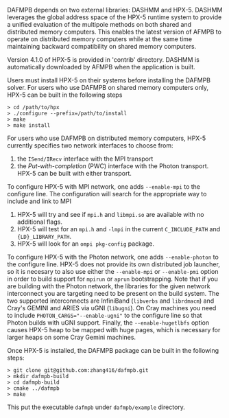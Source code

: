DAFMPB depends on two external libraries: DASHMM and HPX-5. DASHMM leverages 
the global address space of the HPX-5 runtime system to provide a unified
evaluation of the multipole methods on both shared and distributed memory computers. 
This enables the latest version of AFMPB to operate on distributed memory 
computers while at the same time maintaining backward compatibility on shared
memory computers. 

Version 4.1.0 of HPX-5 is provided in 'contrib' directory. DASHMM is 
automatically downloaded by AFMPB when the application is built. 

Users must install HPX-5 on their systems before installing the DAFMPB solver. For users
who use DAFMPB on shared memory computers only, HPX-5 can be built in the following
steps 
```
> cd /path/to/hpx
> ./configure --prefix=/path/to/install
> make
> make install
```
For users who use DAFMPB on distributed memory computers, HPX-5 currently specifies two 
network interfaces to choose from: 
1. the `ISend/IRecv` interface with the MPI transport
2. the _Put-with-completion_ (PWC) interface with the Photon transport. 
HPX-5 can be built with either transport. 

To configure HPX-5 with MPI network, one adds `--enable-mpi` to the configure line. 
The configuration will search for the appropriate way to include and link to MPI 
1. HPX-5 will try and see if `mpi.h` and `libmpi.so` are available with no additional flags. 
2. HPX-5 will test for an `mpi.h` and `-lmpi` in the current `C_INCLUDE_PATH` and `{LD}_LIBRARY_PATH`. 
3. HPX-5 will look for an `ompi pkg-config` package. 

To configure HPX-5 with the Photon network, one adds `--enable-photon` to the 
configure line. HPX-5 does not provide its own distributed job launcher, so it is necesary
to also use either the `--enable-mpi` or `--enable-pmi` option in order to build support
for `mpirun` or `aprun` bootstrapping. Note that if you are building with the Photon network, 
the libraries for the given network interconnect you are targeting need to be present
on the build system. The two supported interconnects are InfiniBand (`libverbs` and `librdmacm`)
and Cray's GEMINI and ARIES via uGNI (`libugni`). On Cray machines you need to include
`PHOTON_CARGS="--enable-ugni"` to the configure line so that Photon builds with uGNI support. 
Finally, the `--enable-hugetlbfs` option causes HPX-5 heap to be mapped with huge pages, 
which is necessary for larger heaps on some Cray Gemini machines. 

Once HPX-5 is installed, the DAFMPB package can be built in the following steps:
```
> git clone git@github.com:zhang416/dafmpb.git
> mkdir dafmpb-build
> cd dafmpb-build
> cmake ../dafmpb 
> make 
```
This put the executable `dafmpb` under `dafmpb/example` directory. 
